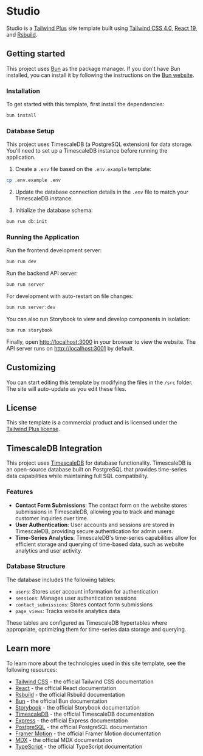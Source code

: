 # Studio

Studio is a [Tailwind Plus](https://tailwindcss.com/plus) site template built using [Tailwind CSS 4.0](https://tailwindcss.com), [React 19](https://react.dev), and [Rsbuild](https://rsbuild.dev).

## Getting started

This project uses [Bun](https://bun.sh) as the package manager. If you don't have Bun installed, you can install it by following the instructions on the [Bun website](https://bun.sh/docs/installation).

### Installation

To get started with this template, first install the dependencies:

```bash
bun install
```

### Database Setup

This project uses TimescaleDB (a PostgreSQL extension) for data storage. You'll need to set up a TimescaleDB instance before running the application.

1. Create a `.env` file based on the `.env.example` template:

```bash
cp .env.example .env
```

2. Update the database connection details in the `.env` file to match your TimescaleDB instance.

3. Initialize the database schema:

```bash
bun run db:init
```

### Running the Application

Run the frontend development server:

```bash
bun run dev
```

Run the backend API server:

```bash
bun run server
```

For development with auto-restart on file changes:

```bash
bun run server:dev
```

You can also run Storybook to view and develop components in isolation:

```bash
bun run storybook
```

Finally, open [http://localhost:3000](http://localhost:3000) in your browser to view the website. The API server runs on [http://localhost:3001](http://localhost:3001) by default.

## Customizing

You can start editing this template by modifying the files in the `/src` folder. The site will auto-update as you edit these files.

## License

This site template is a commercial product and is licensed under the [Tailwind Plus license](https://tailwindcss.com/plus/license).

## TimescaleDB Integration

This project uses [TimescaleDB](https://www.timescale.com/) for database functionality. TimescaleDB is an open-source database built on PostgreSQL that provides time-series data capabilities while maintaining full SQL compatibility.

### Features

- **Contact Form Submissions**: The contact form on the website stores submissions in TimescaleDB, allowing you to track and manage customer inquiries over time.
- **User Authentication**: User accounts and sessions are stored in TimescaleDB, providing secure authentication for admin users.
- **Time-Series Analytics**: TimescaleDB's time-series capabilities allow for efficient storage and querying of time-based data, such as website analytics and user activity.

### Database Structure

The database includes the following tables:

- `users`: Stores user account information for authentication
- `sessions`: Manages user authentication sessions
- `contact_submissions`: Stores contact form submissions
- `page_views`: Tracks website analytics data

These tables are configured as TimescaleDB hypertables where appropriate, optimizing them for time-series data storage and querying.

## Learn more

To learn more about the technologies used in this site template, see the following resources:

- [Tailwind CSS](https://tailwindcss.com/docs) - the official Tailwind CSS documentation
- [React](https://react.dev/learn) - the official React documentation
- [Rsbuild](https://rsbuild.dev/guide/start/introduction) - the official Rsbuild documentation
- [Bun](https://bun.sh/docs) - the official Bun documentation
- [Storybook](https://storybook.js.org/docs) - the official Storybook documentation
- [TimescaleDB](https://docs.timescale.com/) - the official TimescaleDB documentation
- [Express](https://expressjs.com/) - the official Express documentation
- [PostgreSQL](https://www.postgresql.org/docs/) - the official PostgreSQL documentation
- [Framer Motion](https://www.framer.com/docs/) - the official Framer Motion documentation
- [MDX](https://mdxjs.com/) - the official MDX documentation
- [TypeScript](https://www.typescriptlang.org/docs/) - the official TypeScript documentation
